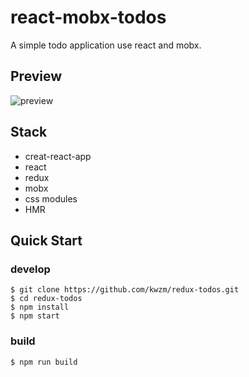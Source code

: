 # react-mobx-todos
A simple todo application use react and mobx.
## Preview
![preview](https://github.com/kwzm/redux-todos/blob/master/public/preview.PNG)
## Stack
- creat-react-app
- react
- redux
- mobx
- css modules
- HMR
## Quick Start
### develop
```shell
$ git clone https://github.com/kwzm/redux-todos.git
$ cd redux-todos
$ npm install
$ npm start
```
### build
```shell
$ npm run build
```
